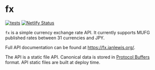 # fx

[![tests](https://github.com/ianlewis/fx/actions/workflows/pre-submit.units.yml/badge.svg)](https://github.com/ianlewis/fx/actions/workflows/pre-submit.units.yml) [![Netlify Status](https://api.netlify.com/api/v1/badges/657fceaf-8b71-41dc-85ec-3f9d26a573a5/deploy-status)](https://app.netlify.com/sites/fx-ianlewis-org/deploys)

`fx` is a simple currency exchange rate API. It currently supports MUFG
published rates between 31 currencies and JPY.

Full API documentation can be found at <https://fx.ianlewis.org/>.

The API is a static file API. Canonical data is stored in [Protocol
Buffers](https://protobuf.dev/) format. API static files are built at deploy
time.
